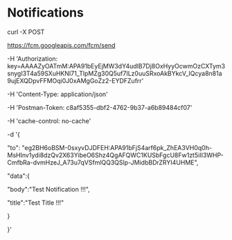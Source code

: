 # Notifications

curl -X POST

<https://fcm.googleapis.com/fcm/send>

-H 'Authorization: key=AAAAZyOATmM:APA91bEyEjMW3dY4udlB7Dj8OxHyyOcwmOzCXTym3snygI3T4a59SXuHKNI71_TlpMZg30Q5uf7ILz0uuSRxoAkBYkcV_IQcya8n81a9ujEXQDpvFFMOqi0J0xAMgGoZz2-EYDFZufrr'

-H 'Content-Type: application/json'

-H 'Postman-Token: c8af5355-dbf2-4762-9b37-a6b89484cf07'

-H 'cache-control: no-cache'

-d '{

"to": "eg2BH6oBSM-0sxyvDJDFEH:APA91bFjS4arf6pk_ZhEA3VH0q0h-MsHInv1ydi8dzQv2X63YibeO6Shz4QgAFQWC1KUSbFgcU8Fw1zt5iII3WHP-CmfbRa-dvmHzeJ_A73u7qVSfmlQQ3QSlp-JMidbBDrZRYI4UHME",

"data":{

"body":"Test Notification !!!",

"title":"Test Title !!!"

}

}'
